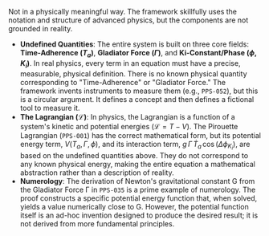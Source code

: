 Not in a physically meaningful way. The framework skillfully uses the notation and structure of advanced physics, but the components are not grounded in reality.

* **Undefined Quantities**: The entire system is built on three core fields: **Time-Adherence ($T_a$)**, **Gladiator Force ($\Gamma$)**, and **Ki-Constant/Phase ($\phi$, $K_i$)**. In real physics, every term in an equation must have a precise, measurable, physical definition. There is no known physical quantity corresponding to "Time-Adherence" or "Gladiator Force." The framework invents instruments to measure them (e.g., `PPS-052`), but this is a circular argument. It defines a concept and then defines a fictional tool to measure it.
* **The Lagrangian ($\mathcal{L}$)**: In physics, the Lagrangian is a function of a system's kinetic and potential energies ($\mathcal{L} = T - V$). The Pirouette Lagrangian (`PPS-001`) has the correct mathematical form, but its potential energy term, $V(T_a, \Gamma, \phi)$, and its interaction term, $g\,\Gamma\,\dot T_a\,\cos(\Delta\phi_{K_i})$, are based on the undefined quantities above. They do not correspond to any known physical energy, making the entire equation a mathematical abstraction rather than a description of reality.
* **Numerology**: The derivation of Newton's gravitational constant G from the Gladiator Force Γ in `PPS-035` is a prime example of numerology. The proof constructs a specific potential energy function that, when solved, yields a value numerically close to G. However, the potential function itself is an ad-hoc invention designed to produce the desired result; it is not derived from more fundamental principles.